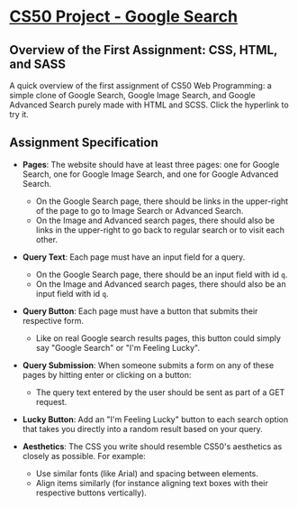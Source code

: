 # [CS50 Project - Google Search](https://martinskachkov.github.io/Google_Clone/index.html)

## Overview of the First Assignment: CSS, HTML, and SASS

A quick overview of the first assignment of CS50 Web Programming: a simple clone of Google Search, Google Image Search, and Google Advanced Search purely made with HTML and SCSS. Click the hyperlink to try it.

## Assignment Specification

- **Pages**: The website should have at least three pages: one for Google Search, one for Google Image Search, and one for Google Advanced Search.

  - On the Google Search page, there should be links in the upper-right of the page to go to Image Search or Advanced Search.
  - On the Image and Advanced search pages, there should also be links in the upper-right to go back to regular search or to visit each other.

- **Query Text**: Each page must have an input field for a query.

  - On the Google Search page, there should be an input field with id `q`.
  - On the Image and Advanced search pages, there should also be an input field with id `q`.

- **Query Button**: Each page must have a button that submits their respective form.

  - Like on real Google search results pages, this button could simply say "Google Search" or "I'm Feeling Lucky".

- **Query Submission**: When someone submits a form on any of these pages by hitting enter or clicking on a button:

  - The query text entered by the user should be sent as part of a GET request.

- **Lucky Button**: Add an "I'm Feeling Lucky" button to each search option that takes you directly into a random result based on your query.

- **Aesthetics**: The CSS you write should resemble CS50's aesthetics as closely as possible. For example:
  - Use similar fonts (like Arial) and spacing between elements.
  - Align items similarly (for instance aligning text boxes with their respective buttons vertically).
